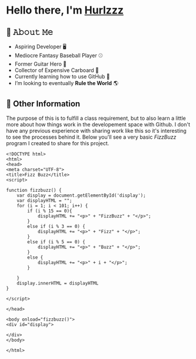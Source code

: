 # Hello there, I'm [Hurlzzz](https://github.com/Hurlzzz "To my profile") #

## :book: 𝙰𝚋𝚘𝚞𝚝 𝙼𝚎 ##

- Aspiring Developer :desktop_computer:
- Mediocre Fantasy Baseball Player :baseball:
- Former Guitar Hero :guitar:
- Collector of Expensive Carboard :flower_playing_cards:	
- Currently learning how to use GitHub :eyes:
- I’m looking to eventually **Rule the World** :earth_americas:

## :speech_balloon:	Other Information ##

The purpose of this is to fulfill a class requirement, but to also learn a little more about how things work in the developement space with Github.
I don't have any previous experience with sharing work like this so it's interesting to see the processes behind it. 
Below you'll see a very basic *FizzBuzz* program I created to share for this project.

```
<!DOCTYPE html>
<html>
<head>
<meta charset="UTF-8">
<title>Fizz Buzz</title>
<script>

function fizzbuzz() {
	var display = document.getElementById('display');
	var displayHTML = "";
	for (i = 1; i < 101; i++) {
		if (i % 15 == 0){
			displayHTML += "<p>" + "FizzBuzz" + "</p>";
		}
		else if (i % 3 == 0) {
			displayHTML += "<p>" + "Fizz" + "</p>";
		}
		else if (i % 5 == 0) {
			displayHTML += "<p>" + "Buzz" + "</p>";
		}
		else {
			displayHTML += "<p>" + i + "</p>";
		}
			
	}
	display.innerHTML = displayHTML
}

</script>

</head>

<body onload="fizzbuzz()">
<div id="display">

</div>
</body>

</html>
```

<!---
Hurlzzz/Hurlzzz is a ✨ special ✨ repository because its `README.md` (this file) appears on your GitHub profile.
You can click the Preview link to take a look at your changes.
--->
